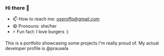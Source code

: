 ### Hi there 👋

- 📫 How to reach me: oseroffp@gmail.com
- 😄 Pronouns: she/her
- ⚡ Fun fact: I love burgers :)

This is a portfolio showcasing some projects I'm really proud of. My actual developer profile is @prausela
